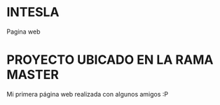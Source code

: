 # INTESLA
Pagina web <br>
# PROYECTO UBICADO EN LA RAMA MASTER  <br>
Mi primera página web realizada con algunos amigos :P

